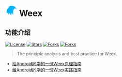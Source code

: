 # <img src="https://github.com/guoxiaoxing/Weex/raw/master/art/logo.png" alt="Weex" width="40" height="40" align="bottom" /> Weex

## 功能介绍

[![License](https://img.shields.io/github/license/guoxiaoxing/Weex.svg)](https://jitpack.io/#guoxiaoxing/Weex)
[![Stars](https://img.shields.io/github/stars/guoxiaoxing/Weex.svg)](https://jitpack.io/#guoxiaoxing/Weex) 
[![Forks](https://img.shields.io/github/forks/guoxiaoxing/Weex.svg)](https://jitpack.io/#guoxiaoxing/Weex) 
[![Forks](https://img.shields.io/github/issues/guoxiaoxing/Weex.svg)](https://jitpack.io/#guoxiaoxing/Weex)
 
> The principle analysis and best practice for Weex.

- [给Android同学的一份Weex原理指南](https://github.com/guoxiaoxing/Weex/tree/master/doc/给Android同学的一份Weex原理指南.md)
- [给Android同学的一份Weex实践指南](https://github.com/guoxiaoxing/Weex/tree/master/doc/给Android同学的一份Weex实践指南.md)

